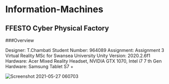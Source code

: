 # Information-Machines
## FFESTO Cyber Physical Factory

###Overview

Designer: T.Chambati
Student Number: 964089
Assignment: Assignment 3 Virtual Reality MSc for Swansea University 
Unity Version: 2020.2.6f1
Hardware: Acer Mixed Reality Headset, NVIDIA GTX 1070, Intel i7 7 th Gen
Hardware: Samsung Tablet S7 +  

![Screenshot 2021-05-27 060703](https://user-images.githubusercontent.com/72683052/119769456-62719880-beb2-11eb-9708-02bd87d13542.png)
